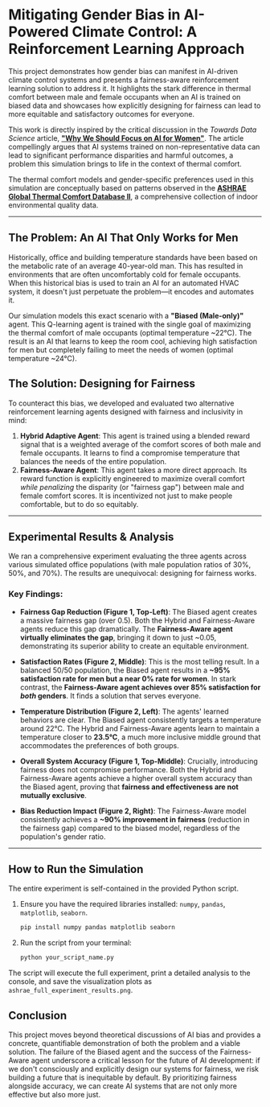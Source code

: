 # Mitigating Gender Bias in AI-Powered Climate Control: A Reinforcement Learning Approach

This project demonstrates how gender bias can manifest in AI-driven climate control systems and presents a fairness-aware reinforcement learning solution to address it. It highlights the stark difference in thermal comfort between male and female occupants when an AI is trained on biased data and showcases how explicitly designing for fairness can lead to more equitable and satisfactory outcomes for everyone.

This work is directly inspired by the critical discussion in the *Towards Data Science* article, **["Why We Should Focus on AI for Women"](https://towardsdatascience.com/why-we-should-focus-on-ai-for-women/)**. The article compellingly argues that AI systems trained on non-representative data can lead to significant performance disparities and harmful outcomes, a problem this simulation brings to life in the context of thermal comfort.

The thermal comfort models and gender-specific preferences used in this simulation are conceptually based on patterns observed in the **[ASHRAE Global Thermal Comfort Database II](https://www.kaggle.com/datasets/claytonmiller/ashrae-global-thermal-comfort-database-ii)**, a comprehensive collection of indoor environmental quality data.

---

## The Problem: An AI That Only Works for Men

Historically, office and building temperature standards have been based on the metabolic rate of an average 40-year-old man. This has resulted in environments that are often uncomfortably cold for female occupants. When this historical bias is used to train an AI for an automated HVAC system, it doesn't just perpetuate the problem—it encodes and automates it.

Our simulation models this exact scenario with a **"Biased (Male-only)"** agent. This Q-learning agent is trained with the single goal of maximizing the thermal comfort of male occupants (optimal temperature ~22°C). The result is an AI that learns to keep the room cool, achieving high satisfaction for men but completely failing to meet the needs of women (optimal temperature ~24°C).

## The Solution: Designing for Fairness

To counteract this bias, we developed and evaluated two alternative reinforcement learning agents designed with fairness and inclusivity in mind:

1.  **Hybrid Adaptive Agent**: This agent is trained using a blended reward signal that is a weighted average of the comfort scores of both male and female occupants. It learns to find a compromise temperature that balances the needs of the entire population.
2.  **Fairness-Aware Agent**: This agent takes a more direct approach. Its reward function is explicitly engineered to maximize overall comfort *while penalizing* the disparity (or "fairness gap") between male and female comfort scores. It is incentivized not just to make people comfortable, but to do so equitably.

---

## Experimental Results & Analysis

We ran a comprehensive experiment evaluating the three agents across various simulated office populations (with male population ratios of 30%, 50%, and 70%). The results are unequivocal: designing for fairness works.

### Key Findings:

* **Fairness Gap Reduction (Figure 1, Top-Left)**: The Biased agent creates a massive fairness gap (over 0.5). Both the Hybrid and Fairness-Aware agents reduce this gap dramatically. The **Fairness-Aware agent virtually eliminates the gap**, bringing it down to just ~0.05, demonstrating its superior ability to create an equitable environment.

* **Satisfaction Rates (Figure 2, Middle)**: This is the most telling result. In a balanced 50/50 population, the Biased agent results in a **~95% satisfaction rate for men but a near 0% rate for women**. In stark contrast, the **Fairness-Aware agent achieves over 85% satisfaction for *both* genders**. It finds a solution that serves everyone.

* **Temperature Distribution (Figure 2, Left)**: The agents' learned behaviors are clear. The Biased agent consistently targets a temperature around 22°C. The Hybrid and Fairness-Aware agents learn to maintain a temperature closer to **23.5°C**, a much more inclusive middle ground that accommodates the preferences of both groups.

* **Overall System Accuracy (Figure 1, Top-Middle)**: Crucially, introducing fairness does not compromise performance. Both the Hybrid and Fairness-Aware agents achieve a higher overall system accuracy than the Biased agent, proving that **fairness and effectiveness are not mutually exclusive**.

* **Bias Reduction Impact (Figure 2, Right)**: The Fairness-Aware model consistently achieves a **~90% improvement in fairness** (reduction in the fairness gap) compared to the biased model, regardless of the population's gender ratio.

---

## How to Run the Simulation

The entire experiment is self-contained in the provided Python script.

1.  Ensure you have the required libraries installed: `numpy`, `pandas`, `matplotlib`, `seaborn`.
    ```bash
    pip install numpy pandas matplotlib seaborn
    ```
2.  Run the script from your terminal:
    ```bash
    python your_script_name.py
    ```
The script will execute the full experiment, print a detailed analysis to the console, and save the visualization plots as `ashrae_full_experiment_results.png`.

## Conclusion

This project moves beyond theoretical discussions of AI bias and provides a concrete, quantifiable demonstration of both the problem and a viable solution. The failure of the Biased agent and the success of the Fairness-Aware agent underscore a critical lesson for the future of AI development: if we don't consciously and explicitly design our systems for fairness, we risk building a future that is inequitable by default. By prioritizing fairness alongside accuracy, we can create AI systems that are not only more effective but also more just.
